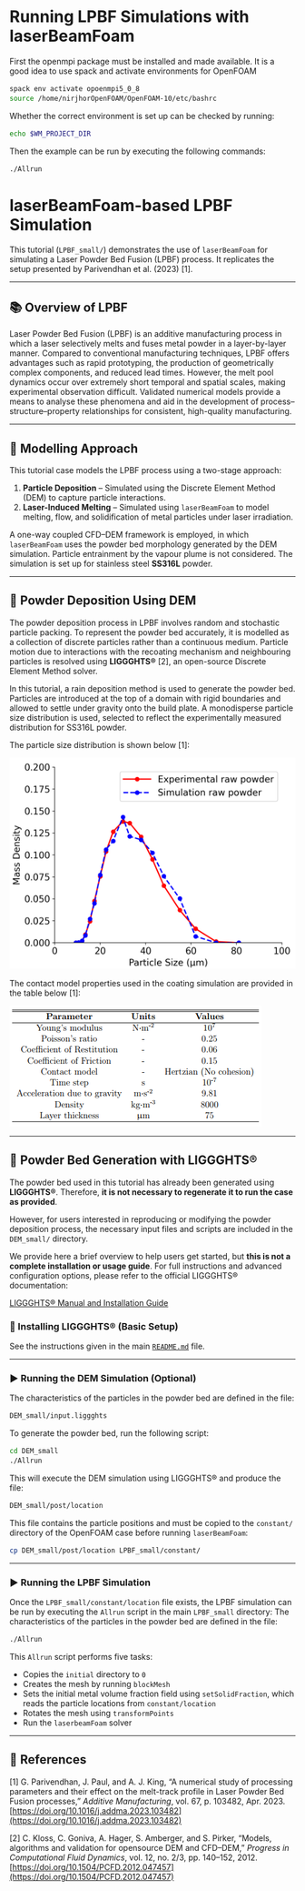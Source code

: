 # Running LPBF Simulations with laserBeamFoam

First the openmpi package must be installed and made available. It is a good idea to use spack and activate environments for OpenFOAM

```bash
spack env activate opoenmpi5_0_8
source /home/nirjhorOpenFOAM/OpenFOAM-10/etc/bashrc
```

Whether the correct environment is set up can be checked by running:

```bash
echo $WM_PROJECT_DIR
```

Then the example can be run by executing the following commands:

```bash
./Allrun
```

# laserBeamFoam-based LPBF Simulation

This tutorial (`LPBF_small/`) demonstrates the use of `laserBeamFoam` for
simulating a Laser Powder Bed Fusion (LPBF) process. It replicates the setup
presented by Parivendhan et al. (2023) [1].

---

## 📚 Overview of LPBF

Laser Powder Bed Fusion (LPBF) is an additive manufacturing process in which a
laser selectively melts and fuses metal powder in a layer-by-layer manner.
Compared to conventional manufacturing techniques, LPBF offers advantages
such as rapid prototyping, the production of geometrically complex components,
and reduced lead times. However, the melt pool dynamics occur over extremely
short temporal and spatial scales, making experimental observation difficult.
Validated numerical models provide a means to analyse these phenomena and aid
in the development of process–structure–property relationships for consistent,
high-quality manufacturing.

---

## 🧩 Modelling Approach

This tutorial case models the LPBF process using a two-stage approach:

1. **Particle Deposition** – Simulated using the Discrete Element Method (DEM)
to capture particle interactions.
2. **Laser-Induced Melting** – Simulated using `laserBeamFoam` to model
melting, flow, and solidification of metal particles under laser irradiation.

A one-way coupled CFD–DEM framework is employed, in which `laserBeamFoam` uses
the powder bed morphology generated by the DEM simulation. Particle
entrainment by the vapour plume is not considered. The simulation is set up
for stainless steel **SS316L** powder.

---

## 🔹 Powder Deposition Using DEM

The powder deposition process in LPBF involves random and stochastic particle
packing. To represent the powder bed accurately, it is modelled as a
collection of discrete particles rather than a continuous medium. Particle
motion due to interactions with the recoating mechanism and neighbouring
particles is resolved using **LIGGGHTS®** [2], an open-source Discrete Element
Method solver.

In this tutorial, a rain deposition method is used to generate the powder bed.
Particles are introduced at the top of a domain with rigid boundaries and
allowed to settle under gravity onto the build plate. A monodisperse particle
size distribution is used, selected to reflect the experimentally measured
distribution for SS316L powder.

The particle size distribution is shown below [1]:

![Particle Size Distribution](media/PSD.PNG)

The contact model properties used in the coating simulation are provided in
the table below [1]:

![Contact Model Parameters](media/ContactParameters.PNG)

---

## 🧱 Powder Bed Generation with LIGGGHTS®

The powder bed used in this tutorial has already been generated
using **LIGGGHTS®**. Therefore, **it is not necessary to regenerate it to
run the case as provided**.

However, for users interested in reproducing or modifying the powder
deposition process, the necessary input files and scripts are included in the
`DEM_small/` directory.

We provide here a brief overview to help users get started, but **this is not
a complete installation or usage guide**. For full instructions and advanced
configuration options, please refer to the official LIGGGHTS® documentation:

[LIGGGHTS® Manual and Installation Guide](https://www.cfdem.com/media/DEM/docu/Manual.html)

### 🔧 Installing LIGGGHTS® (Basic Setup)

See the instructions given in the main [`README.md`](../../../README.md) file.

---

### ▶️ Running the DEM Simulation (Optional)

The characteristics of the particles in the powder bed are defined in the file:

```bash
DEM_small/input.liggghts
```

To generate the powder bed, run the following script:

```bash
cd DEM_small
./Allrun
```

This will execute the DEM simulation using LIGGGHTS® and produce the file:

```bash
DEM_small/post/location
```

This file contains the particle positions and must be copied to the `constant/`
directory of the OpenFOAM case before running `laserBeamFoam`:

```bash
cp DEM_small/post/location LPBF_small/constant/
```

---

### ▶️ Running the LPBF Simulation

Once the `LPBF_small/constant/location` file exists, the LPBF simulation can be
 run by executing the `Allrun` script in the main `LPBF_small` directory:
The characteristics of the particles in the powder bed are defined in the file:

```bash
./Allrun
```

This `Allrun` script performs five tasks:

- Copies the `initial` directory to `0`
- Creates the mesh by running `blockMesh`
- Sets the initial metal volume fraction field using `setSolidFraction`, which
  reads the particle locations from `constant/location`
- Rotates the mesh using `transformPoints`
- Run the `laserbeamFoam` solver

---

## 📖 References

[1] G. Parivendhan, J. Paul, and A. J. King, “A numerical study of processing
parameters and their effect on the melt-track profile in Laser Powder Bed
Fusion processes,” *Additive Manufacturing*, vol. 67, p. 103482, Apr. 2023.
[https://doi.org/10.1016/j.addma.2023.103482](https://doi.org/10.1016/j.addma.2023.103482)

[2] C. Kloss, C. Goniva, A. Hager, S. Amberger, and S. Pirker, “Models,
algorithms and validation for opensource DEM and CFD–DEM,” *Progress in
Computational Fluid Dynamics*, vol. 12, no. 2/3, pp. 140–152, 2012.
 [https://doi.org/10.1504/PCFD.2012.047457](https://doi.org/10.1504/PCFD.2012.047457)
